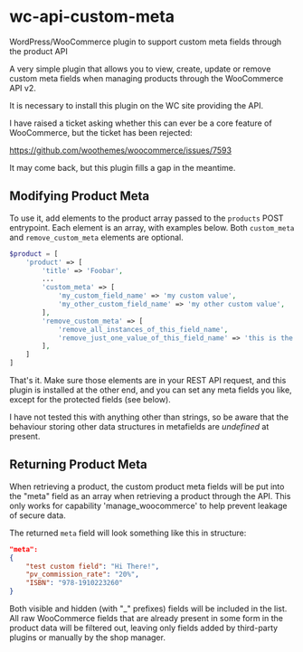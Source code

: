 # wc-api-custom-meta
WordPress/WooCommerce plugin to support custom meta fields through the product API

A very simple plugin that allows you to view, create, update or remove custom meta fields when
managing products through the WooCommerce API v2.

It is necessary to install this plugin on the WC site providing the API.

I have raised a ticket asking whether this can ever be a core feature of WooCommerce,
but the ticket has been rejected:

https://github.com/woothemes/woocommerce/issues/7593

It may come back, but this plugin fills a gap in the meantime.

## Modifying Product Meta

To use it, add elements to the product array passed to the `products` POST entrypoint.
Each element is an array, with examples below. Both `custom_meta` and `remove_custom_meta`
elements are optional.

~~~php
$product = [
    'product' => [
        'title' => 'Foobar',
        ...
        'custom_meta' => [
            'my_custom_field_name' => 'my custom value',
            'my_other_custom_field_name' => 'my other custom value',
        ],
        'remove_custom_meta' => [
            'remove_all_instances_of_this_field_name',
            'remove_just_one_value_of_this_field_name' => 'this is the value',
        ],
    ]
]
~~~

That's it. Make sure those elements are in your REST API request, and this plugin is installed at the other end,
and you can set any meta fields you like, except for the protected fields (see below).

I have not tested this with anything other than strings, so be aware that the behaviour storing other data structures
in metafields are *undefined* at present.

## Returning Product Meta

When retrieving a product, the custom product meta fields will be put into the "meta" field as an array when
retrieving a product through the API. This only works for capability 'manage_woocommerce' to help prevent
leakage of secure data.

The returned `meta` field will look something like this in structure:

~~~json
"meta":
{
    "test custom field": "Hi There!",
    "pv_commission_rate": "20%",
    "ISBN": "978-1910223260"
}
~~~

Both visible and hidden (with "_" prefixes) fields will be included in the list. All raw WooCommerce fields that 
are already present in some form in the product data will be filtered out, leaving only fields added by
third-party plugins or manually by the shop manager.

